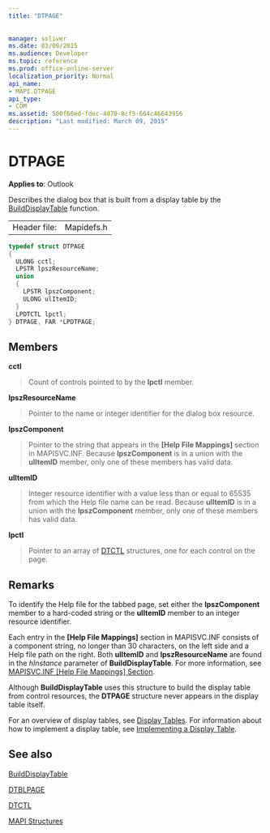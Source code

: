 ```yaml
---
title: "DTPAGE"
 
 
manager: soliver
ms.date: 03/09/2015
ms.audience: Developer
ms.topic: reference
ms.prod: office-online-server
localization_priority: Normal
api_name:
- MAPI.DTPAGE
api_type:
- COM
ms.assetid: 500f60ed-fdec-4d70-8cf5-664c46643956
description: "Last modified: March 09, 2015"
---
```


# DTPAGE

  
  
**Applies to**: Outlook 
  
Describes the dialog box that is built from a display table by the [BuildDisplayTable](builddisplaytable.md) function. 
  
|||
|:-----|:-----|
|Header file:  <br/> |Mapidefs.h  <br/> |
   
```cpp
typedef struct DTPAGE
{
  ULONG cctl;
  LPSTR lpszResourceName;
  union
  {
    LPSTR lpszComponent;
    ULONG ulItemID;
  }
  LPDTCTL lpctl;
} DTPAGE, FAR *LPDTPAGE;

```

## Members

 **cctl**
  
> Count of controls pointed to by the **lpctl** member. 
    
 **lpszResourceName**
  
> Pointer to the name or integer identifier for the dialog box resource. 
    
 **lpszComponent**
  
> Pointer to the string that appears in the **[Help File Mappings]** section in MAPISVC.INF. Because **lpszComponent** is in a union with the **ulItemID** member, only one of these members has valid data. 
    
 **ulItemID**
  
> Integer resource identifier with a value less than or equal to 65535 from which the Help file name can be read. Because **ulItemID** is in a union with the **lpszComponent** member, only one of these members has valid data. 
    
 **lpctl**
  
> Pointer to an array of [DTCTL](dtctl.md) structures, one for each control on the page. 
    
## Remarks

To identify the Help file for the tabbed page, set either the **lpszComponent** member to a hard-coded string or the **ulItemID** member to an integer resource identifier. 
  
Each entry in the **[Help File Mappings]** section in MAPISVC.INF consists of a component string, no longer than 30 characters, on the left side and a Help file path on the right. Both **ulItemID** and **lpszResourceName** are found in the  _hInstance_ parameter of **BuildDisplayTable**. For more information, see [MAPISVC.INF [Help File Mappings] Section](mapisvc-inf-help-file-mappings-section.md).
  
Although **BuildDisplayTable** uses this structure to build the display table from control resources, the **DTPAGE** structure never appears in the display table itself. 
  
For an overview of display tables, see [Display Tables](display-tables.md). For information about how to implement a display table, see [Implementing a Display Table](display-table-implementation.md).
  
## See also



[BuildDisplayTable](builddisplaytable.md)
  
[DTBLPAGE](dtblpage.md)
  
[DTCTL](dtctl.md)


[MAPI Structures](mapi-structures.md)

